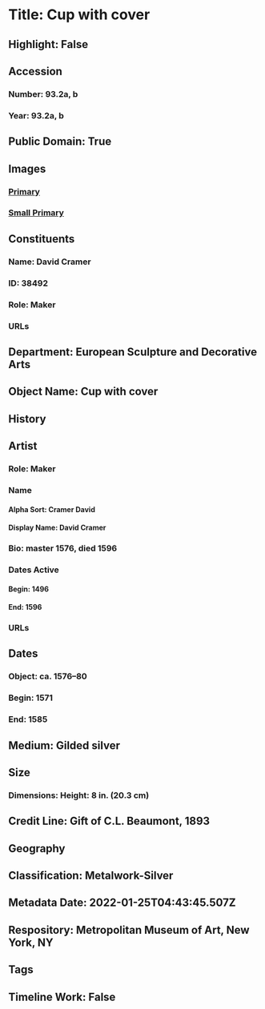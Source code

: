# Title: Cup with cover
## Highlight: False
## Accession
### Number: 93.2a, b
### Year: 93.2a, b
## Public Domain: True
## Images
### [Primary](https://images.metmuseum.org/CRDImages/es/original/DP-13615-021.jpg)
### [Small Primary](https://images.metmuseum.org/CRDImages/es/web-large/DP-13615-021.jpg)
## Constituents
### Name: David Cramer
### ID: 38492
### Role: Maker
### URLs
## Department: European Sculpture and Decorative Arts
## Object Name: Cup with cover
## History
## Artist
### Role: Maker
### Name
#### Alpha Sort: Cramer David
#### Display Name: David Cramer
### Bio: master 1576, died 1596
### Dates Active
#### Begin: 1496
#### End: 1596
### URLs
## Dates
### Object: ca. 1576–80
### Begin: 1571
### End: 1585
## Medium: Gilded silver
## Size
### Dimensions: Height: 8 in. (20.3 cm)
## Credit Line: Gift of C.L. Beaumont, 1893
## Geography
## Classification: Metalwork-Silver
## Metadata Date: 2022-01-25T04:43:45.507Z
## Respository: Metropolitan Museum of Art, New York, NY
## Tags
## Timeline Work: False